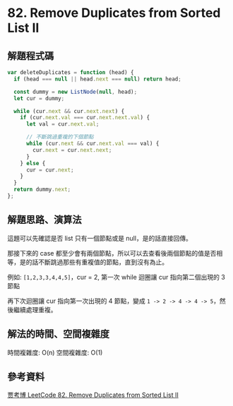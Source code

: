 # 82. Remove Duplicates from Sorted List II

## 解題程式碼

```javascript
var deleteDuplicates = function (head) {
  if (head === null || head.next === null) return head;

  const dummy = new ListNode(null, head);
  let cur = dummy;

  while (cur.next && cur.next.next) {
    if (cur.next.val === cur.next.next.val) {
      let val = cur.next.val;

      // 不斷跳過重複的下個節點
      while (cur.next && cur.next.val === val) {
        cur.next = cur.next.next;
      }
    } else {
      cur = cur.next;
    }
  }
  return dummy.next;
};
```

## 解題思路、演算法

這題可以先確認是否 list 只有一個節點或是 null，是的話直接回傳。

那接下來的 case 都至少會有兩個節點，所以可以去查看後兩個節點的值是否相等，是的話不斷跳過那些有重複值的節點，直到沒有為止。

例如: `[1,2,3,3,4,4,5]`，cur = 2, 第一次 while 迴圈讓 cur 指向第二個出現的 3 節點

再下次迴圈讓 cur 指向第一次出現的 4 節點，變成 `1 -> 2 -> 4 -> 4 -> 5`，然後繼續處理重複。

## 解法的時間、空間複雜度

時間複雜度: O(n)
空間複雜度: O(1)

## 參考資料

[贾考博 LeetCode 82. Remove Duplicates from Sorted List II](https://youtu.be/w16pq8_DVno)
